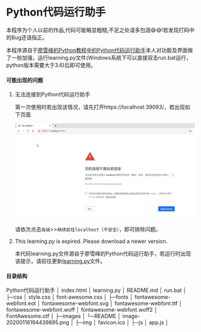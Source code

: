 # Python代码运行助手

本程序为个人以前的作品,代码可能略显粗糙,不足之处请多包涵😅😅!若发现打码中的Bug还请指正。

本程序源自于[廖雪峰的Python教程中的Python代码运行助手](https://www.liaoxuefeng.com/wiki/1016959663602400/1018877595088352)本人对功能及界面做了一些加强，运行learning.py文件(Windows系统下可以直接双击run.bat运行，python版本需要大于3.6)后即可使用。

#### 可能出现的问题  

1. 无法连接到Python代码运行助手

   第一次使用时若出现该情况，请先打开https://localhost:39093/，若出现如下页面

   ![image-20200116194439895](images/README/image-20200116194439895.png)

   请依次点击`高级`>>`继续前往localhost（不安全）`，即可排除问题。

2. This learning.py is expired. Please download a newer version.

   本代码learning.py文件源自于廖雪峰的Python代码运行助手，若运行时出现该提示，请前往更新[learning.py](https://www.liaoxuefeng.com/wiki/1016959663602400/1018877595088352)文件。

#### 目录结构

Python代码运行助手
│  index.html
│  learning.py
│  README.md
│  run.bat
│
├─css
│      style.css
│      font-awesome.css
│
├─fonts
│      fontawesome-webfont.eot
│      fontawesome-webfont.svg
│      fontawesome-webfont.ttf
│      fontawesome-webfont.woff
│      fontawesome-webfont.woff2
│      FontAwesome.otf
│
├─images
│  └─README
│          image-20200116194439895.png
│
├─img
│      favicon.ico
│
├─js
│      app.js
│
